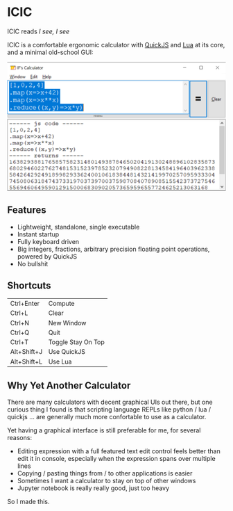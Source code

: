 # ICIC

ICIC reads _I see, I see_

ICIC is a comfortable ergonomic calculator with [QuickJS](https://bellard.org/quickjs/) and [Lua](https://lua.org/) at its core, and a minimal old-school GUI:

![screenshot](form/ui.png)

## Features

* Lightweight, standalone, single executable
* Instant startup
* Fully keyboard driven
* Big integers, fractions, arbitrary precision floating point operations, powered by QuickJS
* No bullshit

## Shortcuts

|             |                      |
| ------------|----------------------|
| Ctrl+Enter  | Compute              |
| Ctrl+L      | Clear                |
| Ctrl+N      | New Window           |
| Ctrl+Q      | Quit                 |
| Ctrl+T      | Toggle Stay On Top   |
| Alt+Shift+J | Use QuickJS          |
| Alt+Shift+L | Use Lua              |

## Why Yet Another Calculator

There are many calculators with decent graphical UIs out there, but one curious thing I found is that scripting language REPLs like python / lua / quickjs ... are generally much more confortable to use as a calculator.

Yet having a graphical interface is still preferable for me, for several reasons:

* Editing expression with a full featured text edit control feels better than edit it in console, especially when the expression spans over multiple lines 
* Copying / pasting things from / to other applications is easier
* Sometimes I want a calculator to stay on top of other windows
* Jupyter notebook is really really good, just too heavy

So I made this. 
